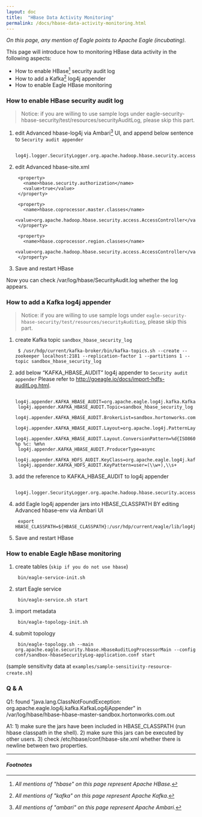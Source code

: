 ```yaml
---
layout: doc
title:  "HBase Data Activity Monitoring" 
permalink: /docs/hbase-data-activity-monitoring.html
---
```


*On this page, any mention of Eagle points to Apache Eagle (incubating).*

This page will introduce how to monitoring HBase data activity in the following aspects:

* How to enable HBase[^HBASE] security audit log
* How to add a Kafka[^KAFKA] log4j appender
* How to enable Eagle HBase monitoring

### How to enable HBase security audit log

> Notice: if you are willing to use sample logs under eagle-security-hbase-security/test/resources/securityAuditLog, please skip this part.

1. edit Advanced hbase-log4j via Ambari[^AMBARI] UI, and append below sentence to `Security audit appender`

        log4j.logger.SecurityLogger.org.apache.hadoop.hbase.security.access.AccessController=TRACE,RFAS

2. edit Advanced hbase-site.xml
    
        <property>
          <name>hbase.security.authorization</name>
          <value>true</value>
        </property>

        <property>
          <name>hbase.coprocessor.master.classes</name>
          <value>org.apache.hadoop.hbase.security.access.AccessController</value>
        </property>

        <property>
          <name>hbase.coprocessor.region.classes</name>
          <value>org.apache.hadoop.hbase.security.access.AccessController</value>
        </property>

3. Save and restart HBase
 
Now you can check /var/log/hbase/SecurityAudit.log whether the log appears. 

### How to add a Kafka log4j appender

> Notice: if you are willing to use sample logs under `eagle-security-hbase-security/test/resources/securityAuditLog`, please skip this part.

1. create Kafka topic `sandbox_hbase_security_log`

        $ /usr/hdp/current/kafka-broker/bin/kafka-topics.sh --create --zookeeper localhost:2181 --replication-factor 1 --partitions 1 --topic sandbox_hbase_security_log
2. add below “KAFKA_HBASE_AUDIT” log4j appender to `Security audit appender`
   Please refer to http://goeagle.io/docs/import-hdfs-auditLog.html.
   
        log4j.appender.KAFKA_HBASE_AUDIT=org.apache.eagle.log4j.kafka.KafkaLog4jAppender
        log4j.appender.KAFKA_HBASE_AUDIT.Topic=sandbox_hbase_security_log
        log4j.appender.KAFKA_HBASE_AUDIT.BrokerList=sandbox.hortonworks.com:6667
        log4j.appender.KAFKA_HBASE_AUDIT.Layout=org.apache.log4j.PatternLayout
        log4j.appender.KAFKA_HBASE_AUDIT.Layout.ConversionPattern=%d{ISO8601} %p %c: %m%n
        log4j.appender.KAFKA_HBASE_AUDIT.ProducerType=async
        log4j.appender.KAFKA_HDFS_AUDIT.KeyClass=org.apache.eagle.log4j.kafka.hadoop.GenericLogKeyer
        log4j.appender.KAFKA_HDFS_AUDIT.KeyPattern=user=(\\w+),\\s+

3. add the reference to KAFKA_HBASE_AUDIT to log4j appender
 
        log4j.logger.SecurityLogger.org.apache.hadoop.hbase.security.access.AccessController=TRACE,RFAS,KAFKA_HBASE_AUDIT

4. add Eagle log4j appender jars into HBASE_CLASSPATH BY editing Advanced hbase-env via Ambari UI

        export HBASE_CLASSPATH=${HBASE_CLASSPATH}:/usr/hdp/current/eagle/lib/log4jkafka/lib/*

5. Save and restart HBase

### How to enable Eagle hBase monitoring

1. create tables (`skip if you do not use hbase`)

        bin/eagle-service-init.sh 

2. start Eagle service 

        bin/eagle-service.sh start

3. import metadata 
 
        bin/eagle-topology-init.sh

4. submit topology

        bin/eagle-topology.sh --main org.apache.eagle.security.hbase.HbaseAuditLogProcessorMain --config conf/sandbox-hbaseSecurityLog-application.conf start

(sample sensitivity data at `examples/sample-sensitivity-resource-create.sh`)

### Q & A

Q1: found "java.lang.ClassNotFoundException: org.apache.eagle.log4j.kafka.KafkaLog4jAppender" in /var/log/hbase/hbase-hbase-master-sandbox.hortonworks.com.out

A1: 1) make sure the jars have been included in HBASE_CLASSPATH (run hbase classpath in the shell). 2) make sure this jars can be executed by other users. 3) check /etc/hbase/conf/hbase-site.xml whether there is newline between two properties. 


---

#### *Footnotes*

[^HBASE]:*All mentions of "hbase" on this page represent Apache HBase.*
[^KAFKA]:*All mentions of "kafka" on this page represent Apache Kafka.*
[^AMBARI]:*All mentions of "ambari" on this page represent Apache Ambari.*



    